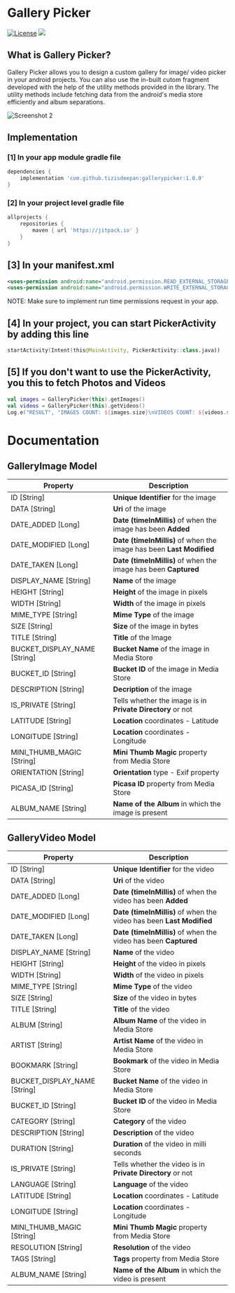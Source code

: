 # Gallery Picker
[![License](https://img.shields.io/badge/license-Apache%202-4EB1BA.svg?style=flat-square)](https://www.apache.org/licenses/LICENSE-2.0.html)
[![](https://jitpack.io/v/tizisdeepan/gallerypicker.svg)](https://jitpack.io/#tizisdeepan/gallerypicker)

## What is Gallery Picker?
Gallery Picker allows you to design a custom gallery for image/ video picker in your android projects. You can also use the in-built cutom fragment developed with the help of the utility methods provided in the library. The utility methods include fetching data from the android's media store efficiently and album separations.

![Screenshot 2](https://github.com/tizisdeepan/gallerypicker/blob/master/Screenshots/ss.png)

## Implementation
### [1] In your app module gradle file
```gradle
dependencies {
    implementation 'com.github.tizisdeepan:gallerypicker:1.0.0'
}
```

### [2] In your project level gradle file
```gradle
allprojects {
    repositories {
        maven { url 'https://jitpack.io' }
    }
}
```

## [3] In your manifest.xml
```xml
<uses-permission android:name="android.permission.READ_EXTERNAL_STORAGE"/>
<uses-permission android:name="android.permission.WRITE_EXTERNAL_STORAGE"/>
```
NOTE: Make sure to implement run time permissions request in your app.

## [4] In your project, you can start PickerActivity by adding this line
```kotlin
startActivity(Intent(this@MainActivity, PickerActivity::class.java))
```

## [5] If you don't want to use the PickerActivity, you this to fetch Photos and Videos
```kotlin
val images = GalleryPicker(this).getImages()
val videos = GalleryPicker(this).getVideos()
Log.e("RESULT", "IMAGES COUNT: ${images.size}\nVIDEOS COUNT: ${videos.size}")
```

# Documentation
## GalleryImage Model
|Property|Description|
|---|---|
|ID [String]|**Unique Identifier** for the image|
|DATA [String]|**Uri** of the image|
|DATE_ADDED [Long]|**Date (timeInMillis)** of when the image has been **Added**|
|DATE_MODIFIED [Long]|**Date (timeInMillis)** of when the image has been **Last Modified**|
|DATE_TAKEN [Long]|**Date (timeInMillis)** of when the image has been **Captured**|
|DISPLAY_NAME [String]|**Name** of the image|
|HEIGHT [String]|**Height** of the image in pixels|
|WIDTH [String]|**Width** of the image in pixels|
|MIME_TYPE [String]|**Mime Type** of the image|
|SIZE [String]|**Size** of the image in bytes|
|TITLE [String]|**Title** of the Image|
|BUCKET_DISPLAY_NAME [String]|**Bucket Name** of the image in Media Store|
|BUCKET_ID [String]|**Bucket ID** of the image in Media Store|
|DESCRIPTION [String]|**Decription** of the image|
|IS_PRIVATE [String]|Tells whether the image is in **Private Directory** or not|
|LATITUDE [String]|**Location** coordinates - Latitude|
|LONGITUDE [String]|**Location** coordinates - Longitude|
|MINI_THUMB_MAGIC [String]|**Mini Thumb Magic** property from Media Store|
|ORIENTATION [String]|**Orientation** type - Exif property|
|PICASA_ID [String]|**Picasa ID** property from Media Store|
|ALBUM_NAME [String]|**Name of the Album** in which the image is present|

## GalleryVideo Model
|Property|Description|
|---|---|
|ID [String]|**Unique Identifier** for the video|
|DATA [String]|**Uri** of the video|
|DATE_ADDED [Long]|**Date (timeInMillis)** of when the video has been **Added**|
|DATE_MODIFIED [Long]|**Date (timeInMillis)** of when the video has been **Last Modified**|
|DATE_TAKEN [Long]|**Date (timeInMillis)** of when the video has been **Captured**|
|DISPLAY_NAME [String]|**Name** of the video|
|HEIGHT [String]|**Height** of the video in pixels|
|WIDTH [String]|**Width** of the video in pixels|
|MIME_TYPE [String]|**Mime Type** of the video|
|SIZE [String]|**Size** of the video in bytes|
|TITLE [String]|**Title** of the video|
|ALBUM [String]|**Album Name** of the video in Media Store|
|ARTIST [String]|**Artist Name** of the video in Media Store|
|BOOKMARK [String]|**Bookmark** of the video in Media Store|
|BUCKET_DISPLAY_NAME [String]|**Bucket Name** of the video in Media Store|
|BUCKET_ID [String]|**Bucket ID** of the video in Media Store|
|CATEGORY [String]|**Category** of the video|
|DESCRIPTION [String]|**Description** of the video|
|DURATION [String]|**Duration** of the video in milli seconds|
|IS_PRIVATE [String]|Tells whether the video is in **Private Directory** or not|
|LANGUAGE [String]|**Language** of the video|
|LATITUDE [String]|**Location** coordinates - Latitude|
|LONGITUDE [String]|**Location** coordinates - Longitude|
|MINI_THUMB_MAGIC [String]|**Mini Thumb Magic** property from Media Store|
|RESOLUTION [String]|**Resolution** of the video|
|TAGS [String]|**Tags** property from Media Store|
|ALBUM_NAME [String]|**Name of the Album** in which the video is present|

